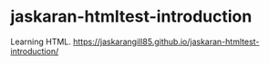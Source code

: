 # jaskaran-htmltest-introduction
Learning HTML.
https://jaskarangill85.github.io/jaskaran-htmltest-introduction/
